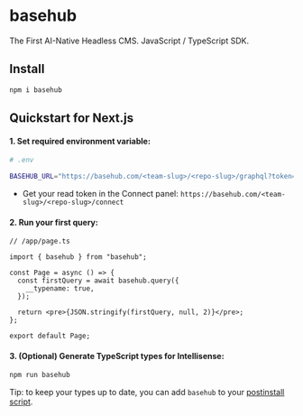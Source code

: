 # basehub

The First AI-Native Headless CMS. JavaScript / TypeScript SDK.

## Install

```zsh
npm i basehub
```

## Quickstart for Next.js

#### 1. Set required environment variable:

```zsh
# .env

BASEHUB_URL="https://basehub.com/<team-slug>/<repo-slug>/graphql?token=<read-token>"
```

- Get your read token in the Connect panel: `https://basehub.com/<team-slug>/<repo-slug>/connect`

#### 2. Run your first query:

```tsx
// /app/page.ts

import { basehub } from "basehub";

const Page = async () => {
  const firstQuery = await basehub.query({
    __typename: true,
  });

  return <pre>{JSON.stringify(firstQuery, null, 2)}</pre>;
};

export default Page;
```

#### 3. (Optional) Generate TypeScript types for Intellisense:

```zsh
npm run basehub
```

Tip: to keep your types up to date, you can add `basehub` to your [postinstall script](https://docs.npmjs.com/cli/v9/using-npm/scripts).
